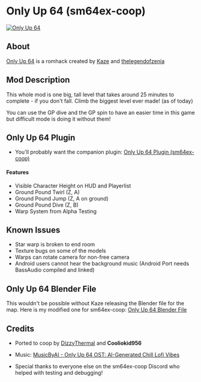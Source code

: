 # Only Up 64 (sm64ex-coop)

[![Only Up 64](https://img.youtube.com/vi/si8lXj90Cdk/0.jpg)](https://www.youtube.com/watch?v=si8lXj90Cdk)

## About

[Only Up 64](https://romhacking.com/hack/only-up-64) is a romhack created by [Kaze](https://romhacking.com/user/Kaze) and [thelegendofzenia](https://romhacking.com/user/thelegendofzeina)

## Mod Description

This whole mod is one big, tall level that takes around 25 minutes to complete - if you don't fall. Climb the biggest level ever made! (as of today)

You can use the GP dive and the GP spin to have an easier time in this game but difficult mode is doing it without them!

## Only Up 64 Plugin

* You'll probably want the companion plugin: [Only Up 64 Plugin (sm64ex-coop)](https://github.com/DizzyThermal/sm64ex-coop-only-up-64-plugin)

#### Features

* Visible Character Height on HUD and Playerlist
* Ground Pound Twirl (Z, A)
* Ground Pound Jump (Z, A on ground)
* Ground Pound Dive (Z, B)
* Warp System from Alpha Testing

## Known Issues

* Star warp is broken to end room
* Texture bugs on some of the models
* Warps can rotate camera for non-free camera
* Android users cannot hear the background music (Android Port needs BassAudio compiled and linked)

## Only Up 64 Blender File

This wouldn't be possible without Kaze releasing the Blender file for the map. Here is my modified one for sm64ex-coop: [Only Up 64 Blender File](https://drive.google.com/file/d/1A5W_s9UPfxcyhweleA9rDSuS1NszZZzn/view?usp=sharing)

## Credits

* Ported to coop by [DizzyThermal](https://discord.gg/HbQMp8zzba) and **Cooliokid956**

* Music: [MusicByAI - Only Up 64 OST: AI-Generated Chill Lofi Vibes](https://www.youtube.com/watch?v=bdoHcW4n6-k)

* Special thanks to everyone else on the sm64ex-coop Discord who helped with testing and debugging!
